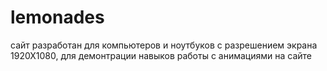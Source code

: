 # lemonades
сайт разработан для компьютеров и ноутбуков с разрешением экрана 1920Х1080, для демонтрации навыков работы с анимациями на сайте
